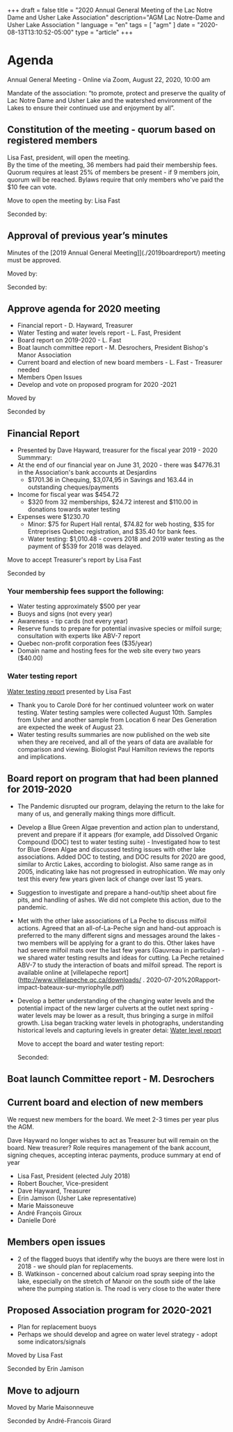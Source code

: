 +++
draft = false
title = "2020 Annual General Meeting of the Lac Notre Dame and Usher Lake Association"
description="AGM Lac Notre-Dame and Usher Lake Association "
language = "en"
tags = [
    "agm"
]
date = "2020-08-13T13:10:52-05:00"
type = "article"
+++
<!-- markdownlint-disable MD033 MD041 MD002 MD026-->

# Agenda

Annual General Meeting - Online via Zoom, August 22, 2020, 10:00 am

Mandate of the association:
“to promote, protect and preserve the quality of Lac Notre Dame and Usher Lake and the watershed environment of the Lakes to ensure their continued use and enjoyment by all”.

## Constitution of the meeting - quorum based on registered members

Lisa Fast, president, will open the meeting.  
By the time of the meeting, 36 members had paid their membership fees. Quorum requires at least 25% of members be present - if 9 members join, quorum will be reached. Bylaws require that only members who've paid the $10 fee can vote.  

Move to open the meeting by: Lisa Fast

Seconded by: 

## Approval of previous year’s minutes

Minutes of the [2019 Annual General Meeting]](./2019boardreport/) meeting must be approved. 

Moved by: 

Seconded by: 

## Approve agenda for 2020 meeting
* Financial report -  D. Hayward, Treasurer
* Water Testing and water levels report - L. Fast, President
* Board report on 2019-2020 - L. Fast
* Boat launch committee report - M. Desrochers, President Bishop's Manor Association
* Current board and election of new board members - L. Fast - Treasurer needed
* Members Open Issues 
* Develop and vote on proposed program for 2020 -2021 

Moved by 
  
Seconded by 

## Financial Report  

* Presented by Dave Hayward, treasurer for the fiscal year 2019 - 2020
Summmary: 
* At the end of our financial year on June 31, 2020 - there was $4776.31 in the Association's bank accounts at Desjardins
  * $1701.36 in Chequing, $3,074,95 in Savings and 163.44 in outstanding cheques/payments
* Income for fiscal year was $454.72
  * $320 from 32 memberships, $24.72 interest and $110.00 in donations towards water testing
* Expenses were $1230.70
  * Minor: $75 for Rupert Hall rental, $74.82 for web hosting, $35 for Entreprises Quebec registration, and $35.40 for bank fees.
  * Water testing: $1,010.48 - covers 2018 and 2019 water testing as the payment of $539 for 2018 was delayed. 
   

Move to accept Treasurer's report by Lisa Fast

Seconded by 

### Your membership fees support the following:

* Water testing approximately $500 per year
* Buoys and signs (not every year)
* Awareness - tip cards  (not every year)
* Reserve funds to prepare for potential invasive species or milfoil surge; consultation with experts like ABV-7 report
* Quebec non-profit corporation fees ($35/year)
* Domain name and hosting fees for the web site every two years ($40.00)

### Water testing report 

[Water testing report](/water/qualityreports/) presented by Lisa Fast

* Thank you to Carole Doré for her continued volunteer work on water testing. Water testing samples were collected August 10th. Samples from Usher and another sample from Location 6 near Des Generation are expected the week of August 23.  
* Water testing results summaries are now published on the web site when they are received, and all of the years of data are available for comparison and viewing. Biologist Paul Hamilton reviews the reports and implications. 


## Board report on program that had been planned for 2019-2020
* The Pandemic disrupted our program, delaying the return to the lake for many of us, and generally making things more difficult.  
* Develop a Blue Green Algae prevention and action plan to understand, prevent and prepare if it appears (for example, add Dissolved Organic Compound (DOC) test to water testing suite) - Investigated how to test for Blue Green Algae and discussed testing issues with other lake associations. Added DOC to testing, and DOC results for 2020 are good, similar to Arctic Lakes, according to biologist. Also same range as in 2005, indicating lake has not progressed in eutrophication. We may only test this every few years given lack of change over last 15 years. 
* Suggestion to investigate and prepare a hand-out/tip sheet about fire pits, and handling of ashes. We did not complete this action, due to the pandemic. 
* Met with the other lake associations of La Peche to discuss milfoil actions. Agreed that an all-of-La-Peche sign and hand-out approach is preferred to the many different signs and messages around the lakes - two members will be applying for a grant to do this. Other lakes have had severe milfoil mats over the last few years (Gauvreau in particular) - we shared water testing results and ideas for cutting. La Peche retained ABV-7 to study the interaction of boats and milfoil spread. The report is available online at [villelapeche report](http://www.villelapeche.qc.ca/downloads/ . 2020-07-20%20Rapport-impact-bateaux-sur-myriophylle.pdf)
* Develop a better understanding of the changing water levels and the potential impact of the new larger culverts at the outlet next spring - water levels may be lower as a result, thus bringing a surge in milfoil growth. Lisa began tracking water levels in photographs, understanding historical levels and capturing levels in greater detai: [Water level report](https://docs.google.com/presentation/d/1G-21C_dnWKis5s0IH6O8lTlRtHkBAFrfbBYEbdw8lVA/edit?usp=sharing) 
  
  Move to accept the board and water testing report: 

  Seconded: 

## Boat launch Committee report - M. Desrochers


## Current board and election of new members

We request new members for the board. We meet 2-3 times per year plus the AGM. 

Dave Hayward no longer wishes to act as Treasurer but will remain on the board. New treasurer? 
Role requires management of the bank account, signing cheques, accepting interac payments, produce summary at end of year

* Lisa Fast, President (elected July 2018)
* Robert Boucher, Vice-president
* Dave Hayward, Treasurer
* Erin Jamison (Usher Lake representative)
* Marie Maissoneuve 
* André François Giroux 
* Danielle Doré 

## Members open issues
* 2 of the flagged buoys that identify why the buoys are there were lost in 2018 - we should plan for replacements. 
* B. Watkinson - concerned about calcium road spray seeping into the lake, especially on the stretch of Manoir on the south side of the lake where the pumping station is. The road is very close to the water there
  

## Proposed Association program for 2020-2021
* Plan for replacement buoys
* Perhaps we should develop and agree on water level strategy - adopt some indicators/signals


Moved by Lisa Fast

Seconded by Erin Jamison

## Move to adjourn

Moved by Marie Maisonneuve

Seconded by André-Francois Girard

